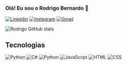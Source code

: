 ### Olá! Eu sou o Rodrigo Bernardo 👋

[![Linkedin](https://img.icons8.com/color/35/linkedin.png)](https://www.linkedin.com/in/rodrigo-bernardo-83694019b/)
[![Instagram](https://img.icons8.com/fluency/35/instagram-new.png)](https://www.instagram.com/rodrigo__bernar/)
[![Gmail](https://img.icons8.com/fluency/35/gmail.png)](bernardoramiro159@gmail.com)

![Rodrigo GitHub stats](https://github-readme-stats.vercel.app/api?username=rogs55&show_icons=true&theme=dark)

## Tecnologias


![Python](https://img.icons8.com/color/30//python--v1.png)
![C#](https://img.icons8.com/color/30/c-sharp-logo.png)
![Python](https://img.icons8.com/color/30/php.png)
![JavaScript](https://img.icons8.com/fluency/30/javascript.png)
![HTML](https://img.icons8.com/color/30/html-5--v1.png)
![CSS](https://img.icons8.com/color/30/css3.png)

